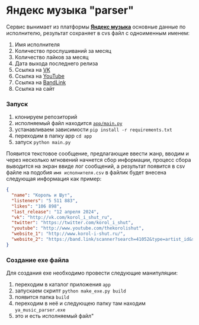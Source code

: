 # Яндекс музыка "parser"

Сервис вынимает из платформы [__Яндекс музыка__](https://music.yandex.ru/) основные данные по исполнителю,
результат сохраняет в cvs файл с одноименным именем:

1. Имя исполнителя
2. Количество прослушиваний за месяц
3. Количество лайков за месяц
4. Дата выхода последнего релиза
5. Ссылка на [VK](https://vk.com)
6. Ссылка на [YouTube](https://www.youtube.com/)
7. Ссылка на [BandLink](https://band.link/)
8. Ссылка на сайт

### Запуск

1. клонируем репозиторий
2. исполняемый файл находится [`app/main.py`](app/main.py)
3. устанавливаем зависимости `pip install -r requirements.txt`
4. переходим в папку app `cd app`
5. запуск `python main.py`

Появится текстовое сообщение, предлагающие ввести жанр,
вводим и через несколько мгновений начнется сбор информации, процесс сбора выводится на экран ввиде лог сообщений, 
а результат появится в csv файле на подобия `имя исполнителя.csv`
в файлик будет внесена следующая информация как пример:

```json
{
  "name": "Король и Шут",
  "listeners": "5 511 883",
  "likes": "106 898",
  "last_release": "12 апреля 2024",
  "vk": "http://vk.com/korol_i_shut_ru",
  "twitter": "https://twitter.com/korol_i_shut",
  "youtube": "http://www.youtube.com/thekorolishut",
  "website_1": "http://www.korol-i-shut.ru/",
  "website_2": "https://band.link/scanner?search=41052&type=artist_id&service=yandex_music"
}
```
### Создание exe файла

Для создания exe необходимо провести следующие манипуляции:
1. переходим в каталог приложения `app`
2. запускаем скрипт `python make_exe.py build`
3. появится папка `build`
4. переходим в неё и следующею папку там находим `ya_music_parser.exe`
5. это и есть исполняемый файл"